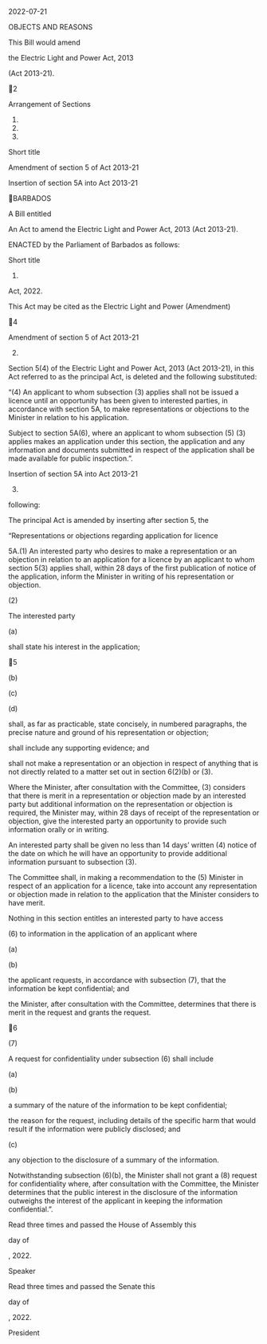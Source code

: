 2022-07-21

OBJECTS AND REASONS

This  Bill  would  amend

the  Electric  Light  and  Power  Act,  2013

(Act 2013-21).

2

Arrangement of Sections

1.

2.

3.

Short title

Amendment of section 5 of Act 2013-21

Insertion of section 5A into Act 2013-21

BARBADOS

A Bill entitled

An Act to amend the Electric Light and Power Act, 2013 (Act 2013-21).

ENACTED by the Parliament of Barbados as follows:

Short title

1.
Act, 2022.

This Act may be cited as the Electric Light and Power (Amendment)

4

Amendment of section 5 of Act 2013-21

2.
Section 5(4) of the Electric Light and Power Act, 2013 (Act 2013-21),
in  this  Act  referred  to  as  the  principal  Act,  is  deleted  and  the  following
substituted:

“(4)
An applicant to whom subsection (3) applies shall not be issued
a licence until an opportunity has been given to interested parties, in
accordance with section 5A, to make representations or objections to
the Minister in relation to his application.

Subject to section 5A(6), where an applicant to whom subsection
(5)
(3) applies makes an application under this section, the application and
any information and documents submitted in respect of the application
shall be made available for public inspection.”.

Insertion of section 5A into Act 2013-21

3.
following:

The  principal  Act  is  amended  by  inserting  after  section  5,  the

“Representations or objections regarding application for
licence

5A.(1)
An interested party who desires to make a representation or
an objection in relation to an application for a licence by an applicant
to  whom  section  5(3)  applies  shall,  within  28  days  of  the  first
publication of notice of the application, inform the Minister in writing
of his representation or objection.

(2)

The interested party

(a)

shall state his interest in the application;

5

(b)

(c)

(d)

shall,  as  far  as  practicable,  state  concisely,  in  numbered
paragraphs,
the  precise  nature  and  ground  of  his
representation or objection;

shall include any supporting evidence; and

shall not make a representation or an objection in respect of
anything  that  is  not  directly  related  to  a  matter  set  out  in
section 6(2)(b) or (3).

Where  the  Minister,  after  consultation  with  the  Committee,
(3)
considers that there is merit in a representation or objection made by
an interested party but additional information on the representation or
objection is required, the Minister may, within 28 days of receipt of the
representation or objection, give the interested party an opportunity to
provide such information orally or in writing.

An interested party shall be given no less than 14 days’ written
(4)
notice  of  the  date  on  which  he  will  have  an  opportunity  to  provide
additional information pursuant to subsection (3).

The  Committee  shall,  in  making  a  recommendation  to  the
(5)
Minister in respect of an application for a licence, take into account any
representation or objection made in relation to the application that the
Minister considers to have merit.

Nothing in this section entitles an interested party to have access

(6)
to information in the application of an applicant where

(a)

(b)

the applicant requests, in accordance with subsection (7), that
the information be kept confidential; and

the  Minister,  after  consultation  with  the  Committee,
determines that there is merit in the request and grants the
request.

6

(7)

A request for confidentiality under subsection (6) shall include

(a)

(b)

a  summary  of  the  nature  of  the  information  to  be  kept
confidential;

the reason for the request, including details of the specific
harm  that  would  result  if  the  information  were  publicly
disclosed; and

(c)

any  objection  to  the  disclosure  of  a  summary  of  the
information.

Notwithstanding subsection (6)(b), the Minister shall not grant a
(8)
request  for  confidentiality  where,  after  consultation  with
the
Committee,  the  Minister  determines  that  the  public  interest  in  the
disclosure of the information outweighs the interest of the applicant in
keeping the information confidential.”.

Read three times and passed the House of Assembly this

day of

, 2022.

Speaker

Read three times and passed the Senate this

day of

, 2022.

President

